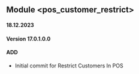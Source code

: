 ## Module <pos_customer_restrict>
#### 18.12.2023
#### Version 17.0.1.0.0
#### ADD
- Initial commit for Restrict Customers In POS
